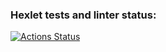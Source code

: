 ### Hexlet tests and linter status:
[![Actions Status](https://github.com/DimaKichigin/frontend-project-11/workflows/hexlet-check/badge.svg)](https://github.com/DimaKichigin/frontend-project-11/actions)